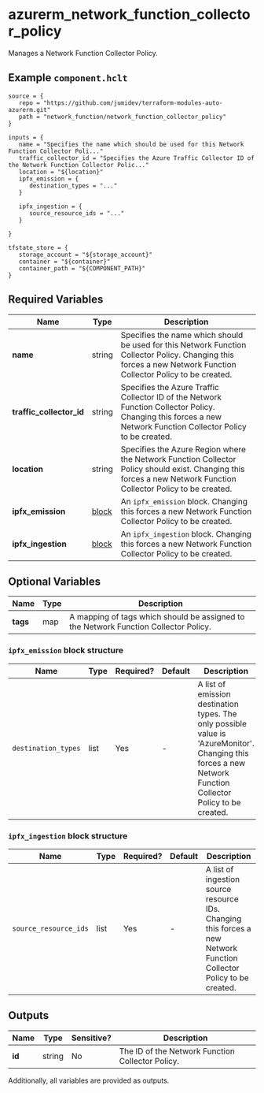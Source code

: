 # azurerm_network_function_collector_policy

Manages a Network Function Collector Policy.

## Example `component.hclt`

```hcl
source = {
   repo = "https://github.com/jumidev/terraform-modules-auto-azurerm.git"   
   path = "network_function/network_function_collector_policy"   
}

inputs = {
   name = "Specifies the name which should be used for this Network Function Collector Poli..."   
   traffic_collector_id = "Specifies the Azure Traffic Collector ID of the Network Function Collector Polic..."   
   location = "${location}"   
   ipfx_emission = {
      destination_types = "..."      
   }
   
   ipfx_ingestion = {
      source_resource_ids = "..."      
   }
   
}

tfstate_store = {
   storage_account = "${storage_account}"   
   container = "${container}"   
   container_path = "${COMPONENT_PATH}"   
}

```

## Required Variables

| Name | Type |  Description |
| ---- | --------- |  ----------- |
| **name** | string |  Specifies the name which should be used for this Network Function Collector Policy. Changing this forces a new Network Function Collector Policy to be created. | 
| **traffic_collector_id** | string |  Specifies the Azure Traffic Collector ID of the Network Function Collector Policy. Changing this forces a new Network Function Collector Policy to be created. | 
| **location** | string |  Specifies the Azure Region where the Network Function Collector Policy should exist. Changing this forces a new Network Function Collector Policy to be created. | 
| **ipfx_emission** | [block](#ipfx_emission-block-structure) |  An `ipfx_emission` block. Changing this forces a new Network Function Collector Policy to be created. | 
| **ipfx_ingestion** | [block](#ipfx_ingestion-block-structure) |  An `ipfx_ingestion` block. Changing this forces a new Network Function Collector Policy to be created. | 

## Optional Variables

| Name | Type |  Description |
| ---- | --------- |  ----------- |
| **tags** | map |  A mapping of tags which should be assigned to the Network Function Collector Policy. | 

### `ipfx_emission` block structure

| Name | Type | Required? | Default | Description |
| ---- | ---- | --------- | ------- | ----------- |
| `destination_types` | list | Yes | - | A list of emission destination types. The only possible value is 'AzureMonitor'. Changing this forces a new Network Function Collector Policy to be created. |

### `ipfx_ingestion` block structure

| Name | Type | Required? | Default | Description |
| ---- | ---- | --------- | ------- | ----------- |
| `source_resource_ids` | list | Yes | - | A list of ingestion source resource IDs. Changing this forces a new Network Function Collector Policy to be created. |



## Outputs

| Name | Type | Sensitive? | Description |
| ---- | ---- | --------- | --------- |
| **id** | string | No  | The ID of the Network Function Collector Policy. | 

Additionally, all variables are provided as outputs.
